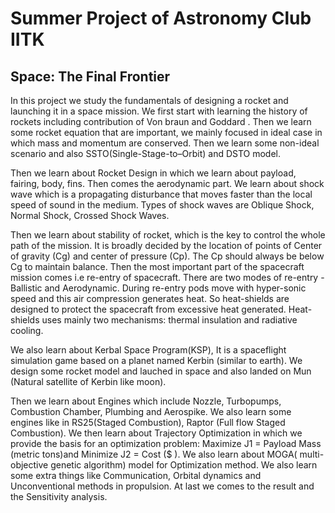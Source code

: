 # Summer Project of Astronomy Club IITK
## Space: The Final Frontier
In this project we study the fundamentals of designing a rocket and launching it in a space mission.
We first start with learning the history of rockets including contribution of Von braun and Goddard . Then we learn some rocket equation that are important, we mainly focused in ideal case in which mass and momentum are conserved. Then we learn some non-ideal scenario and also SSTO(Single-Stage-to–Orbit) and DSTO model.

Then we learn about Rocket Design in which we learn about payload, fairing, body, fins. Then comes the aerodynamic part. We learn about shock wave which is a propagating disturbance that moves faster than the local speed of sound in the medium. Types of shock waves are Oblique Shock, Normal Shock, Crossed Shock Waves.

Then we learn about stability of rocket, which is the key to control the whole path of the mission. It is broadly decided by the location of points of Center of gravity (Cg) and center of pressure (Cp). The Cp should always be below Cg to maintain balance.
Then the most important part of the spacecraft mission comes i.e re-entry of spacecraft.
There are two modes of re-entry - Ballistic and Aerodynamic. During re-entry pods move with hyper-sonic speed and this air compression generates heat. So heat-shields are designed to protect the spacecraft from excessive heat generated. Heat-shields uses mainly
two mechanisms: thermal insulation and radiative cooling.

We also learn about Kerbal Space Program(KSP), It is a spaceflight simulation game based on a planet named Kerbin (similar to earth). We design some rocket model and lauched in space and also landed on Mun (Natural satellite of Kerbin like moon).

Then we learn about Engines which include Nozzle, Turbopumps, Combustion Chamber, Plumbing and Aerospike. We also learn some engines like in RS25(Staged Combustion), Raptor (Full flow Staged Combustion).
We then learn about Trajectory Optimization in which we provide the basis for an optimization problem:
Maximize J1 = Payload Mass (metric tons)and  Minimize J2 = Cost ($ ).
We also learn about MOGA( multi-objective genetic algorithm) model for Optimization method.
We also learn some extra things like Communication, Orbital dynamics and Unconventional methods in propulsion.
At last we comes to the result and the Sensitivity analysis.
